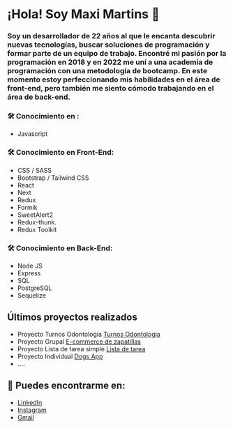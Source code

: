 # ¡Hola! Soy Maxi Martins 👋

### Soy un desarrollador de 22 años al que le encanta descubrir nuevas tecnologías, buscar soluciones de programación y formar parte de un equipo de trabajo. Encontré mi pasión por la programación en 2018 y en 2022 me uní a una academia de programación con una metodología de bootcamp. En este momento estoy perfeccionando mis habilidades en el área de front-end, pero también me siento cómodo trabajando en el área de back-end.

### 🛠 Conocimiento en :
  * Javascript
### 🛠 Conocimiento en Front-End:
  * CSS / SASS
  * Bootstrap / Tailwind CSS
  * React
  * Next
  * Redux
  * Formik
  * SweetAlert2
  * Redux-thunk.
  * Redux Toolkit
### 🛠 Conocimiento en Back-End:
  * Node JS
  * Express
  * SQL
  * PostgreSQL 
  * Sequelize

## Últimos proyectos realizados

- Proyecto Turnos Odontologia [Turnos Odontologia](https://turnos-odontologia.vercel.app/)
- Proyecto Grupal [E-commerce de zapatillas](https://sneakers-xxre.vercel.app/)
- Proyecto Lista de tarea simple [Lista de tarea](https://lista-de-tarea-mx.vercel.app/)
- Proyecto Individual [Dogs App](https://dogs-app-murex.vercel.app/)
- ....

## 🔗 Puedes encontrarme en:

- [LinkedIn](https://www.linkedin.com/in/maxiimartins/)
- [Instagram](https://www.instagram.com/maxii.martins/)
- []()<a href ="mailto:maximartins45@gmail.com" target="_blank">Gmail</a>


